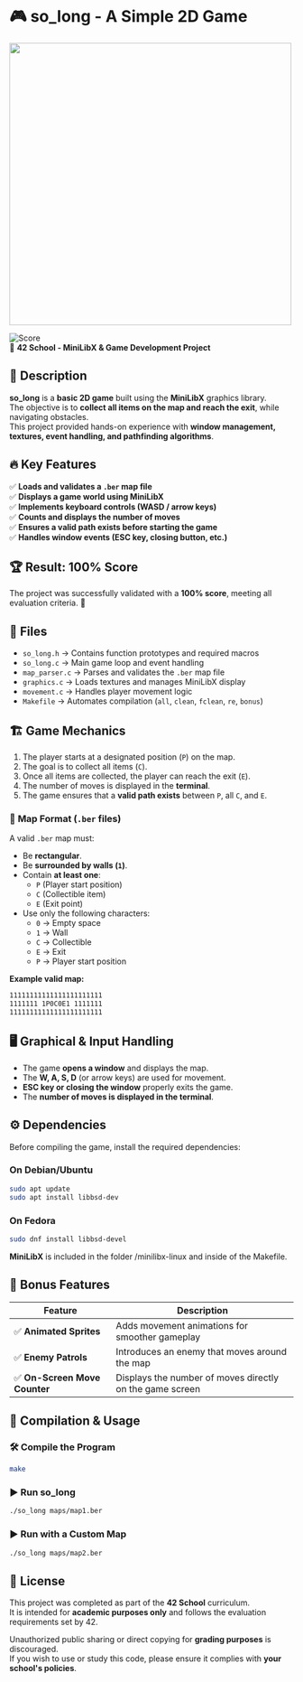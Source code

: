# 🎮 so_long - A Simple 2D Game

<img src="https://github.com/user-attachments/assets/64aaadef-8c66-4766-9790-32f8032226f8" width="500">

![Score](https://img.shields.io/badge/Score-100%25-brightgreen)  
📌 **42 School - MiniLibX & Game Development Project**  

## 📝 Description
**so_long** is a **basic 2D game** built using the **MiniLibX** graphics library.  
The objective is to **collect all items on the map and reach the exit**, while navigating obstacles.  
This project provided hands-on experience with **window management, textures, event handling, and pathfinding algorithms**.

## 🔥 Key Features
✅ **Loads and validates a `.ber` map file**  
✅ **Displays a game world using MiniLibX**  
✅ **Implements keyboard controls (WASD / arrow keys)**  
✅ **Counts and displays the number of moves**  
✅ **Ensures a valid path exists before starting the game**  
✅ **Handles window events (ESC key, closing button, etc.)**  

## 🏆 Result: **100% Score**
The project was successfully validated with a **100% score**, meeting all evaluation criteria. 🎉

## 📁 Files
- `so_long.h` → Contains function prototypes and required macros  
- `so_long.c` → Main game loop and event handling  
- `map_parser.c` → Parses and validates the `.ber` map file  
- `graphics.c` → Loads textures and manages MiniLibX display  
- `movement.c` → Handles player movement logic  
- `Makefile` → Automates compilation (`all`, `clean`, `fclean`, `re`, `bonus`)  

## 🏗️ **Game Mechanics**
1. The player starts at a designated position (`P`) on the map.
2. The goal is to collect all items (`C`).
3. Once all items are collected, the player can reach the exit (`E`).
4. The number of moves is displayed in the **terminal**.
5. The game ensures that a **valid path exists** between `P`, all `C`, and `E`.

### 🔹 **Map Format (`.ber` files)**
A valid `.ber` map must:
- Be **rectangular**.
- Be **surrounded by walls (`1`)**.
- Contain **at least one**:
  - `P` (Player start position)
  - `C` (Collectible item)
  - `E` (Exit point)
- Use only the following characters:
  - `0` → Empty space
  - `1` → Wall
  - `C` → Collectible
  - `E` → Exit
  - `P` → Player start position

**Example valid map:**
```txt
11111111111111111111111
1111111 1P0C0E1 1111111
11111111111111111111111
```

## 🖥️ **Graphical & Input Handling**
- The game **opens a window** and displays the map.
- The **W, A, S, D** (or arrow keys) are used for movement.
- **ESC key or closing the window** properly exits the game.
- The **number of moves is displayed in the terminal**.

## ⚙️ **Dependencies**
Before compiling the game, install the required dependencies:

### **On Debian/Ubuntu**
```sh
sudo apt update  
sudo apt install libbsd-dev  
```

### **On Fedora**
```sh
sudo dnf install libbsd-devel  
```

**MiniLibX** is included in the folder /minilibx-linux and inside of the Makefile.

## 🎯 **Bonus Features**
| Feature | Description |
|---------|-------------|
| ✅ **Animated Sprites** | Adds movement animations for smoother gameplay |
| ✅ **Enemy Patrols** | Introduces an enemy that moves around the map |
| ✅ **On-Screen Move Counter** | Displays the number of moves directly on the game screen |

## 🚀 Compilation & Usage
### 🛠 **Compile the Program**
```sh
make
``` 

### ▶️ **Run so_long**
```sh
./so_long maps/map1.ber  
```

### ▶️ **Run with a Custom Map**
```sh
./so_long maps/map2.ber  
```

## 📜 License
This project was completed as part of the **42 School** curriculum.  
It is intended for **academic purposes only** and follows the evaluation requirements set by 42.  

Unauthorized public sharing or direct copying for **grading purposes** is discouraged.  
If you wish to use or study this code, please ensure it complies with **your school's policies**.  

